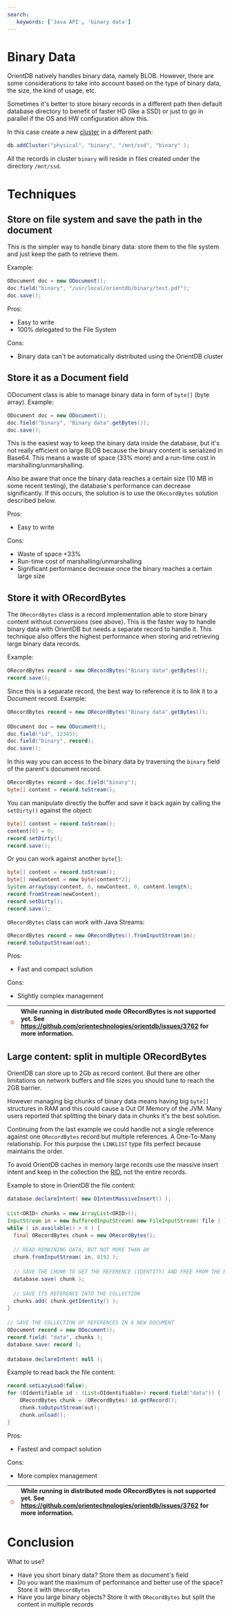 ```yaml
---
search:
   keywords: ['Java API', 'binary data']
---
```


# Binary Data

OrientDB natively handles binary data, namely BLOB. However, there are some considerations to take into account based on the type of binary data, the size, the kind of usage, etc.

Sometimes it's better to store binary records in a different path then default database directory to benefit of faster HD (like a SSD) or just to go in parallel if the OS and HW configuration allow this.

In this case create a new [cluster](Concepts.md#cluster) in a different path:
```java
db.addCluster("physical", "binary", "/mnt/ssd", "binary" );
```

All the records in cluster `binary` will reside in files created under the directory `/mnt/ssd`.

# Techniques

## Store on file system and save the path in the document

This is the simpler way to handle binary data: store them to the file system and just keep the path to retrieve them.

Example:
```java
ODocument doc = new ODocument();
doc.field("binary", "/usr/local/orientdb/binary/test.pdf");
doc.save();
```

Pros:
- Easy to write
- 100% delegated to the File System

Cons:
- Binary data can't be automatically distributed using the OrientDB cluster

## Store it as a Document field

ODocument class is able to manage binary data in form of `byte[]` (byte array). Example:
```java
ODocument doc = new ODocument();
doc.field("binary", "Binary data".getBytes());
doc.save();
```

This is the easiest way to keep the binary data inside the database, but it's not really efficient on large BLOB because the binary content is serialized in Base64. This means a waste of space (33% more) and a run-time cost in marshalling/unmarshalling.

Also be aware that once the binary data reaches a certain size (10 MB in some recent testing), the database's performance can decrease significantly. If this occurs, the solution is to use the `ORecordBytes` solution described below.

Pros:
- Easy to write

Cons:
- Waste of space +33%
- Run-time cost of marshalling/unmarshalling
- Significant performance decrease once the binary reaches a certain large size

## Store it with ORecordBytes

The `ORecordBytes` class is a record implementation able to store binary content without conversions (see above). This is the faster way to handle binary data with OrientDB but needs a separate record to handle it. This technique also offers the highest performance when storing and retrieving large binary data records.

Example:
```java
ORecordBytes record = new ORecordBytes("Binary data".getBytes());
record.save();
```

Since this is a separate record, the best way to reference it is to link it to a Document record. Example:
```java
ORecordBytes record = new ORecordBytes("Binary data".getBytes());

ODocument doc = new ODocument();
doc.field("id", 12345);
doc.field("binary", record);
doc.save();
```

In this way you can access to the binary data by traversing the `binary` field of the parent's document record.
```java
ORecordBytes record = doc.field("binary");
byte[] content = record.toStream();
```

You can manipulate directly the buffer and save it back again by calling the `setDirty()` against the object:
```java
byte[] content = record.toStream();
content[0] = 0;
record.setDirty();
record.save();
```

Or you can work against another `byte[]`:
```java
byte[] content = record.toStream();
byte[] newContent = new byte[content*2];
System.arrayCopy(content, 0, newContent, 0, content.length);
record.fromStream(newContent);
record.setDirty();
record.save();
```

`ORecordBytes` class can work with Java Streams:
```java
ORecordBytes record = new ORecordBytes().fromInputStream(in);
record.toOutputStream(out);
```

Pros:
- Fast and compact solution

Cons:
- Slightly complex management

| ![NOTE](images/warning.png) | While running in distributed mode ORecordBytes is not supported yet. See https://github.com/orientechnologies/orientdb/issues/3762 for more information. |
|----|:----|

## Large content: split in multiple ORecordBytes

OrientDB can store up to 2Gb as record content. But there are other limitations on network buffers and file sizes you should tune to reach the 2GB barrier.

However managing big chunks of binary data means having big `byte[]` structures in RAM and this could cause a Out Of Memory of the JVM. Many users reported that splitting the binary data in chunks it's the best solution.

Continuing from the last example we could handle not a single reference against one `ORecordBytes` record but multiple references. A One-To-Many relationship. For this purpose the `LINKLIST` type fits perfect because maintains the order.

To avoid OrientDB caches in memory large records use the massive insert intent and keep in the collection the [RID](Concepts.md#record-id), not the entire records.

Example to store in OrientDB the file content:
```java
database.declareIntent( new OIntentMassiveInsert() );

List<ORID> chunks = new ArrayList<ORID>();
InputStream in = new BufferedInputStream( new FileInputStream( file ) );
while ( in.available() > 0 ) {
  final ORecordBytes chunk = new ORecordBytes();

  // READ REMAINING DATA, BUT NOT MORE THAN 8K
  chunk.fromInputStream( in, 8192 );

  // SAVE THE CHUNK TO GET THE REFERENCE (IDENTITY) AND FREE FROM THE MEMORY
  database.save( chunk );

  // SAVE ITS REFERENCE INTO THE COLLECTION
  chunks.add( chunk.getIdentity() );
}

// SAVE THE COLLECTION OF REFERENCES IN A NEW DOCUMENT
ODocument record = new ODocument();
record.field( "data", chunks );
database.save( record );

database.declareIntent( null );
```

Example to read back the file content:
```java
record.setLazyLoad(false);
for (OIdentifiable id : (List<OIdentifiable>) record.field("data")) {
    ORecordBytes chunk = (ORecordBytes) id.getRecord();
    chunk.toOutputStream(out);
    chunk.unload();
}
```

Pros:
- Fastest and compact solution

Cons:
- More complex management

| ![NOTE](images/warning.png) | While running in distributed mode ORecordBytes is not supported yet. See https://github.com/orientechnologies/orientdb/issues/3762 for more information. |
|----|:----|


# Conclusion

What to use?
- Have you short binary data? Store them as document's field
- Do you want the maximum of performance and better use of the space? Store it with `ORecordBytes`
- Have you large binary objects? Store it with `ORecordBytes` but split the content in multiple records
